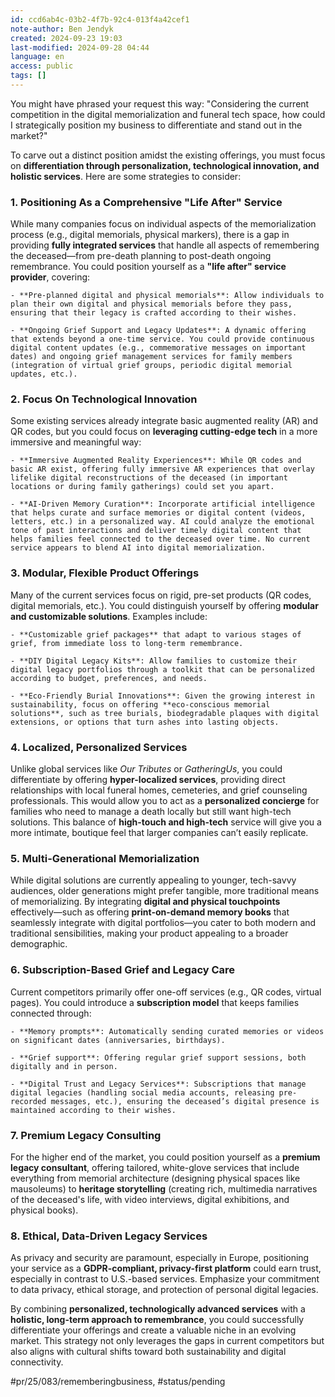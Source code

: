 ```yaml
---
id: ccd6ab4c-03b2-4f7b-92c4-013f4a42cef1
note-author: Ben Jendyk
created: 2024-09-23 19:03
last-modified: 2024-09-28 04:44
language: en
access: public
tags: []
---
```


You might have phrased your request this way: "Considering the current competition in the digital memorialization and funeral tech space, how could I strategically position my business to differentiate and stand out in the market?"

To carve out a distinct position amidst the existing offerings, you must focus on **differentiation through personalization, technological innovation, and holistic services**. Here are some strategies to consider:

### 1. **Positioning As a Comprehensive "Life After" Service**

While many companies focus on individual aspects of the memorialization process (e.g., digital memorials, physical markers), there is a gap in providing **fully integrated services** that handle all aspects of remembering the deceased—from pre-death planning to post-death ongoing remembrance. You could position yourself as a **"life after" service provider**, covering:

	- **Pre-planned digital and physical memorials**: Allow individuals to plan their own digital and physical memorials before they pass, ensuring that their legacy is crafted according to their wishes.

	- **Ongoing Grief Support and Legacy Updates**: A dynamic offering that extends beyond a one-time service. You could provide continuous digital content updates (e.g., commemorative messages on important dates) and ongoing grief management services for family members (integration of virtual grief groups, periodic digital memorial updates, etc.).

### 2. **Focus On Technological Innovation**

Some existing services already integrate basic augmented reality (AR) and QR codes, but you could focus on **leveraging cutting-edge tech** in a more immersive and meaningful way:

	- **Immersive Augmented Reality Experiences**: While QR codes and basic AR exist, offering fully immersive AR experiences that overlay lifelike digital reconstructions of the deceased (in important locations or during family gatherings) could set you apart.

	- **AI-Driven Memory Curation**: Incorporate artificial intelligence that helps curate and surface memories or digital content (videos, letters, etc.) in a personalized way. AI could analyze the emotional tone of past interactions and deliver timely digital content that helps families feel connected to the deceased over time. No current service appears to blend AI into digital memorialization.

### 3. **Modular, Flexible Product Offerings**

Many of the current services focus on rigid, pre-set products (QR codes, digital memorials, etc.). You could distinguish yourself by offering **modular and customizable solutions**. Examples include:

	- **Customizable grief packages** that adapt to various stages of grief, from immediate loss to long-term remembrance.

	- **DIY Digital Legacy Kits**: Allow families to customize their digital legacy portfolios through a toolkit that can be personalized according to budget, preferences, and needs.

	- **Eco-Friendly Burial Innovations**: Given the growing interest in sustainability, focus on offering **eco-conscious memorial solutions**, such as tree burials, biodegradable plaques with digital extensions, or options that turn ashes into lasting objects.

### 4. **Localized, Personalized Services**

Unlike global services like *Our Tributes* or *GatheringUs*, you could differentiate by offering **hyper-localized services**, providing direct relationships with local funeral homes, cemeteries, and grief counseling professionals. This would allow you to act as a **personalized concierge** for families who need to manage a death locally but still want high-tech solutions. This balance of **high-touch and high-tech** service will give you a more intimate, boutique feel that larger companies can’t easily replicate.

### 5. **Multi-Generational Memorialization**

While digital solutions are currently appealing to younger, tech-savvy audiences, older generations might prefer tangible, more traditional means of memorializing. By integrating **digital and physical touchpoints** effectively—such as offering **print-on-demand memory books** that seamlessly integrate with digital portfolios—you cater to both modern and traditional sensibilities, making your product appealing to a broader demographic.

### 6. **Subscription-Based Grief and Legacy Care**

Current competitors primarily offer one-off services (e.g., QR codes, virtual pages). You could introduce a **subscription model** that keeps families connected through:

	- **Memory prompts**: Automatically sending curated memories or videos on significant dates (anniversaries, birthdays).

	- **Grief support**: Offering regular grief support sessions, both digitally and in person.

	- **Digital Trust and Legacy Services**: Subscriptions that manage digital legacies (handling social media accounts, releasing pre-recorded messages, etc.), ensuring the deceased’s digital presence is maintained according to their wishes.

### 7. **Premium Legacy Consulting**

For the higher end of the market, you could position yourself as a **premium legacy consultant**, offering tailored, white-glove services that include everything from memorial architecture (designing physical spaces like mausoleums) to **heritage storytelling** (creating rich, multimedia narratives of the deceased's life, with video interviews, digital exhibitions, and physical books).

### 8. **Ethical, Data-Driven Legacy Services**

As privacy and security are paramount, especially in Europe, positioning your service as a **GDPR-compliant, privacy-first platform** could earn trust, especially in contrast to U.S.-based services. Emphasize your commitment to data privacy, ethical storage, and protection of personal digital legacies.

By combining **personalized, technologically advanced services** with a **holistic, long-term approach to remembrance**, you could successfully differentiate your offerings and create a valuable niche in an evolving market. This strategy not only leverages the gaps in current competitors but also aligns with cultural shifts toward both sustainability and digital connectivity.


#pr/25/083/rememberingbusiness, #status/pending